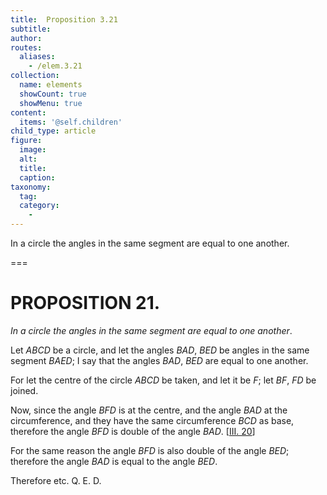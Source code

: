 ```yaml
---
title:  Proposition 3.21
subtitle: 
author:
routes:
  aliases:
    - /elem.3.21
collection:
  name: elements
  showCount: true
  showMenu: true
content:
  items: '@self.children'
child_type: article
figure:
  image:
  alt:
  title:
  caption:
taxonomy:
  tag:
  category:
    - 
---
```


<p><emph>In a circle the angles in the same segment are equal to one another</emph>. </p>

===

<h1>PROPOSITION 21.</h1>
<p><em>In a circle the angles in the same segment are equal to one another</em>. </p>

<p>Let <em>ABCD</em> be a circle, and let the angles <em>BAD</em>, <em>BED</em> be angles in the same segment <em>BAED</em>; I say that the angles <em>BAD</em>, <em>BED</em> are equal to one another. </p>

<p>For let the centre of the circle <em>ABCD</em> be taken, and let it be <em>F</em>; let 
       <em>BF</em>, <em>FD</em> be joined. </p>

<p>Now, since the angle <em>BFD</em> is at the centre, <span class="center">and the angle <em>BAD</em> at the circumference, and they have the same circumference <em>BCD</em> as base, therefore the angle <em>BFD</em> is double of the angle <em>BAD</em>. [<a href="/elem.3.20">III. 20</a>]</span>
      </p>

<p>For the same reason <span class="center">the angle <em>BFD</em> is also double of the angle <em>BED</em>; therefore the angle <em>BAD</em> is equal to the angle <em>BED</em>.</span>
      </p>

<p>Therefore etc. Q. E. D.</p>

